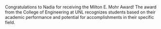 Congratulations to Nadia for receiving the Milton E. Mohr Award! The award from the College of Engineering at UNL recognizes students based on their academic performance and potential for accomplishments in their specific field.
